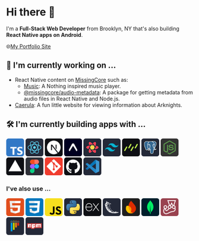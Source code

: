 # Hi there 👋

I'm a **Full-Stack Web Developer** from Brooklyn, NY that's also building **React Native apps on Android**.

🌐[My Portfolio Site](https://www.cyanchill.com/)

## 🔭 I'm currently working on ...

- React Native content on [MissingCore](https://github.com/MissingCore) such as:
  - [Music](https://github.com/MissingCore/Music): A Nothing inspired music player.
  - [@missingcore/audio-metadata](https://github.com/MissingCore/audio-metadata): A package for getting metadata from audio files in React Native and Node.js.
- [Caerula](https://github.com/cyanChill/Caerula): A fun little website for viewing information about Arknights.

## 🛠️ I'm currently building apps with ...

[<img src="./assets/TypeScript.png" width="48" />](https://www.typescriptlang.org/)
[<img src="./assets/React.png" width="48" />](https://react.dev/)
[<img src="./assets/Next.js.png" width="48" />](https://nextjs.org/)
[<img src="./assets/Expo.png" width="48" />](https://expo.dev/)
[<img src="./assets/React Query.png" width="48" />](https://tanstack.com/query/latest)
[<img src="./assets/Tailwind CSS.png" width="48" />](https://tailwindcss.com/)
[<img src="./assets/Drizzle.png" width="48" />](https://orm.drizzle.team/)
[<img src="./assets/PostgreSQL.png" width="48" />](https://postgresql.org/)
[<img src="./assets/Node.js.png" width="48" />](https://nodejs.org/)
[<img src="./assets/Vercel.png" width="48" />](https://vercel.com/)
[<img src="./assets/Figma.png" width="48" />](https://figma.com/)
[<img src="./assets/Git.png" width="48" />](https://git-scm.com/)
[<img src="./assets/GitHub.png" width="48" />](https://github.com/)
[<img src="./assets/VSCode.png" width="48" />](https://code.visualstudio.com/)

### I've also use ...

[<img src="./assets/HTML.png" width="48" />](https://developer.mozilla.org/en-US/docs/Web/HTML)
[<img src="./assets/CSS.png" width="48" />](https://developer.mozilla.org/en-US/docs/Web/CSS)
[<img src="./assets/JavaScript.png" width="48" />](https://developer.mozilla.org/en-US/docs/Web/JavaScript)
[<img src="./assets/Python.png" width="48" />](https://www.python.org/)
[<img src="./assets/Express.png" width="48" />](https://expressjs.com/)
[<img src="./assets/Flask.png" width="48" />](https://flask.palletsprojects.com/)
[<img src="./assets/Firebase.png" width="48" />](https://firebase.google.com/)
[<img src="./assets/MongoDB.png" width="48" />](https://www.mongodb.com/)
[<img src="./assets/Jest.png" width="48" />](https://jestjs.io/)
[<img src="./assets/Pytest.png" width="48" />](https://docs.pytest.org/)
[<img src="./assets/Npm.png" width="48" />](https://www.npmjs.com/)

<!--
## 📊 My Github Stats

<div align="center">
  <span>
    <img
         alt="cyanChill's Github Stats"
         src="https://github-readme-stats.vercel.app/api?username=cyanChill&show_icons=true&count_private=true&theme=jolly&hide_border=true"
         height="175"
     />
  </span>
  <span>
    <img
         alt="cyanChill's Top Languages"
         src="https://github-readme-stats.vercel.app/api/top-langs/?username=cyanChill&exclude_repo=github-readme-stats&langs_count=8&count_private=true&layout=compact&theme=jolly&hide_border=true"
         height="175"
         />
  </span>
  <br/>
  <b>Note:</b> Top languages is only a metric of the languages my public code consists of and doesn't reflect experience or skill level.
</div>

-->

